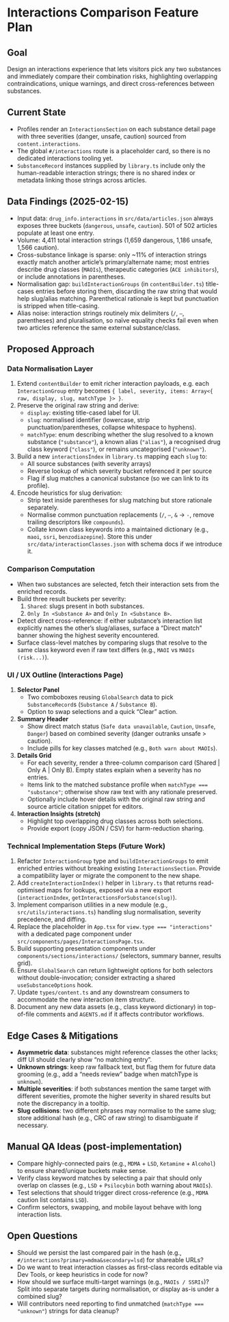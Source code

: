 # Interactions Comparison Feature Plan

## Goal
Design an interactions experience that lets visitors pick any two substances and immediately compare their combination risks, highlighting overlapping contraindications, unique warnings, and direct cross-references between substances.

## Current State
- Profiles render an `InteractionsSection` on each substance detail page with three severities (danger, unsafe, caution) sourced from `content.interactions`.
- The global `#/interactions` route is a placeholder card, so there is no dedicated interactions tooling yet.
- `SubstanceRecord` instances supplied by `library.ts` include only the human-readable interaction strings; there is no shared index or metadata linking those strings across articles.

## Data Findings (2025-02-15)
- Input data: `drug_info.interactions` in `src/data/articles.json` always exposes three buckets (`dangerous`, `unsafe`, `caution`). 501 of 502 articles populate at least one entry.
- Volume: 4,411 total interaction strings (1,659 dangerous, 1,186 unsafe, 1,566 caution).
- Cross-substance linkage is sparse: only ~11% of interaction strings exactly match another article’s primary/alternate name; most entries describe drug classes (`MAOIs`), therapeutic categories (`ACE inhibitors`), or include annotations in parentheses.
- Normalisation gap: `buildInteractionGroups` (in `contentBuilder.ts`) title-cases entries before storing them, discarding the raw string that would help slug/alias matching. Parenthetical rationale is kept but punctuation is stripped when title-casing.
- Alias noise: interaction strings routinely mix delimiters (`/`, `–`, parentheses) and pluralisation, so naïve equality checks fail even when two articles reference the same external substance/class.

## Proposed Approach

### Data Normalisation Layer
1. Extend `contentBuilder` to emit richer interaction payloads, e.g. each `InteractionGroup` entry becomes `{ label, severity, items: Array<{ raw, display, slug, matchType }> }`.
2. Preserve the original raw string and derive:
   - `display`: existing title-cased label for UI.
   - `slug`: normalised identifier (lowercase, strip punctuation/parentheses, collapse whitespace to hyphens).
   - `matchType`: enum describing whether the slug resolved to a known substance (`"substance"`), a known alias (`"alias"`), a recognised drug class keyword (`"class"`), or remains uncategorised (`"unknown"`).
3. Build a new `interactionsIndex` in `library.ts` mapping each `slug` to:
   - All source substances (with severity arrays)
   - Reverse lookup of which severity bucket referenced it per source
   - Flag if slug matches a canonical substance (so we can link to its profile).
4. Encode heuristics for slug derivation:
   - Strip text inside parentheses for slug matching but store rationale separately.
   - Normalise common punctuation replacements (`/`, `–`, `&` → `-`, remove trailing descriptors like `compounds`).
   - Collate known class keywords into a maintained dictionary (e.g., `maoi`, `ssri`, `benzodiazepine`). Store this under `src/data/interactionClasses.json` with schema docs if we introduce it.

### Comparison Computation
- When two substances are selected, fetch their interaction sets from the enriched records.
- Build three result buckets per severity:
  1. `Shared`: slugs present in both substances.
  2. `Only In <Substance A>` and `Only In <Substance B>`.
- Detect direct cross-reference: if either substance’s interaction list explicitly names the other’s slug/aliases, surface a “Direct match” banner showing the highest severity encountered.
- Surface class-level matches by comparing slugs that resolve to the same class keyword even if raw text differs (e.g., `MAOI` vs `MAOIs (risk...)`).

### UI / UX Outline (Interactions Page)
1. **Selector Panel**
   - Two comboboxes reusing `GlobalSearch` data to pick `SubstanceRecord`s (`Substance A` / `Substance B`).
   - Option to swap selections and a quick “Clear” action.
2. **Summary Header**
   - Show direct match status (`Safe data unavailable`, `Caution`, `Unsafe`, `Danger`) based on combined severity (danger outranks unsafe > caution).
   - Include pills for key classes matched (e.g., `Both warn about MAOIs`).
3. **Details Grid**
   - For each severity, render a three-column comparison card (Shared | Only A | Only B). Empty states explain when a severity has no entries.
   - Items link to the matched substance profile when `matchType === "substance"`; otherwise show raw text with any rationale preserved.
   - Optionally include hover details with the original raw string and source article citation snippet for editors.
4. **Interaction Insights (stretch)**
   - Highlight top overlapping drug classes across both selections.
   - Provide export (copy JSON / CSV) for harm-reduction sharing.

### Technical Implementation Steps (Future Work)
1. Refactor `InteractionGroup` type and `buildInteractionGroups` to emit enriched entries without breaking existing `InteractionsSection`. Provide a compatibility layer or migrate the component to the new shape.
2. Add `createInteractionIndex()` helper in `library.ts` that returns read-optimised maps for lookups, exposed via a new export (`interactionIndex`, `getInteractionsForSubstance(slug)`).
3. Implement comparison utilities in a new module (e.g., `src/utils/interactions.ts`) handling slug normalisation, severity precedence, and diffing.
4. Replace the placeholder in `App.tsx` for `view.type === "interactions"` with a dedicated page component under `src/components/pages/InteractionsPage.tsx`.
5. Build supporting presentation components under `components/sections/interactions/` (selectors, summary banner, results grid).
6. Ensure `GlobalSearch` can return lightweight options for both selectors without double-invocation; consider extracting a shared `useSubstanceOptions` hook.
7. Update `types/content.ts` and any downstream consumers to accommodate the new interaction item structure.
8. Document any new data assets (e.g., class keyword dictionary) in top-of-file comments and `AGENTS.md` if it affects contributor workflows.

## Edge Cases & Mitigations
- **Asymmetric data**: substances might reference classes the other lacks; diff UI should clearly show “no matching entry”.
- **Unknown strings**: keep raw fallback text, but flag them for future data grooming (e.g., add a “needs review” badge when matchType is `unknown`).
- **Multiple severities**: if both substances mention the same target with different severities, promote the higher severity in shared results but note the discrepancy in a tooltip.
- **Slug collisions**: two different phrases may normalise to the same slug; store additional hash (e.g., CRC of raw string) to disambiguate if necessary.

## Manual QA Ideas (post-implementation)
- Compare highly-connected pairs (e.g., `MDMA` + `LSD`, `Ketamine` + `Alcohol`) to ensure shared/unique buckets make sense.
- Verify class keyword matches by selecting a pair that should only overlap on classes (e.g., `LSD` + `Psilocybin` both warning about `MAOIs`).
- Test selections that should trigger direct cross-reference (e.g., `MDMA` caution list contains `LSD`).
- Confirm selectors, swapping, and mobile layout behave with long interaction lists.

## Open Questions
- Should we persist the last compared pair in the hash (e.g., `#/interactions?primary=mdma&secondary=lsd`) for shareable URLs?
- Do we want to treat interaction classes as first-class records editable via Dev Tools, or keep heuristics in code for now?
- How should we surface multi-target warnings (e.g., `MAOIs / SSRIs`)? Split into separate targets during normalisation, or display as-is under a combined slug?
- Will contributors need reporting to find unmatched (`matchType === "unknown"`) strings for data cleanup?
